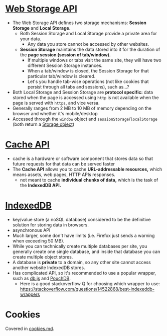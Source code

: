 # [Web Storage API](https://flaviocopes.com/web-storage-api/)
* The Web Storage API defines two storage mechanisms: __Session Storage__ and __Local Storage.__
  * Both Session Storage and Local Storage provide a private area for your data.
    * Any data you store cannot be accessed by other websites.
  * __Session Storage__ maintains the data stored into it for the duration of the __page session (session of tab/window).__
    * If multiple windows or tabs visit the same site, they will have two different Session Storage instances.
    * When a tab/window is closed, the Session Storage for that particular tab/window is cleared.
    * Let's you handle tab-wise operations (not like cookies that persist through all tabs and sessions), such as...?
* Both Local Storage and Session Storage are __protocol specific:__ data stored when the page is accessed using `http` is not available when the page is served with `https`, and vice versa.
* Generally ranges from 2 MB to 10 MB of memory depending on the browser and whether it's mobile/desktop
* Accessed through the `window` object and `sessionStorage`/`localStorage` (both return a [Storage object](https://developer.mozilla.org/en-US/docs/Web/API/Storage))

# [Cache API](https://flaviocopes.com/cache-api/)
* cache is a hardware or software component that stores data so that future requests for that data can be served faster
* The __Cache API__ allows you to cache __URL-addressable resources,__ which means assets, web pages, HTTP APIs responses.
  * not meant to cache __individual chunks of data,__ which is the task of the __IndexedDB API.__

# [IndexedDB](https://flaviocopes.com/indexeddb/)
* key/value store (a noSQL database) considered to be the definitive solution for storing data in browsers.
* asynchronous API
* Much larger, some don't have limits (i.e. Firefox just sends a warning when exceeding 50 MB).
* While you can technically create multiple databases per site, you generally create one single database, and inside that database you can create multiple object stores.
* A database is __private__ to a domain, so any other site cannot access another website IndexedDB stores.
* Has complicated API, so it's recommended to use a popular wrapper, such as [db.js](https://github.com/aaronpowell/db.js) and [PouchDB](https://pouchdb.com/).
  * Here is a good stackoverflow Q for choosing which wrapper to use: https://stackoverflow.com/questions/14522868/best-indexeddb-wrappers

# Cookies
Covered in [cookies.md](./cookies.md).
